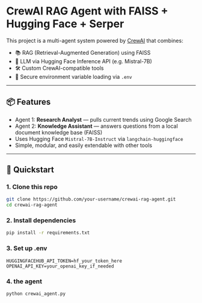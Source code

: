 ﻿#  CrewAI RAG Agent with FAISS + Hugging Face + Serper

This project is a multi-agent system powered by [CrewAI](https://docs.crewai.com) that combines:

- 📚 RAG (Retrieval-Augmented Generation) using FAISS
- 💬 LLM via Hugging Face Inference API (e.g. Mistral-7B)
- 🛠 Custom CrewAI-compatible tools
- 🔐 Secure environment variable loading via `.env`

---

## 📦 Features

- Agent 1: **Research Analyst** — pulls current trends using Google Search
- Agent 2: **Knowledge Assistant** — answers questions from a local document knowledge base (FAISS)
- Uses Hugging Face `Mistral-7B-Instruct` via `langchain-huggingface`
- Simple, modular, and easily extendable with other tools

---

## 🚀 Quickstart

### 1. Clone this repo

```bash
git clone https://github.com/your-username/crewai-rag-agent.git
cd crewai-rag-agent

```
### 2. Install dependencies
```bash
pip install -r requirements.txt

```
### 3. Set up .env
```env
HUGGINGFACEHUB_API_TOKEN=hf_your_token_here
OPENAI_API_KEY=your_openai_key_if_needed
```

### 4. the agent
```bash
python crewai_agent.py
```
